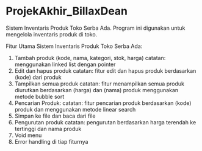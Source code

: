 # ProjekAkhir_BillaxDean
Sistem Inventaris Produk Toko Serba Ada. Program ini digunakan untuk mengelola inventaris produk di toko.

Fitur Utama Sistem Inventaris Produk Toko Serba Ada:
1. Tambah produk (kode, nama, kategori, stok, harga)
catatan: menggunakan linked list dengan pointer
2. Edit dan hapus produk
catatan: fitur edit dan hapus produk berdasarkan (kode) dari produk
3. Tampilkan semua produk
catatan: fitur menampilkan semua produk diurutkan berdasarkan (harga) dan (nama) produk menggunakan metode bubble sort
4. Pencarian Produk:
catatan: fitur pencarian produk berdasarkan (kode) produk dan menggunakan metode linear search
5. Simpan ke file dan baca dari file
6. Pengurutan produk
catatan: pengurutan berdasarkan harga terendah ke tertinggi dan nama produk
8. Void menu
9. Error handling di tiap fiturnya

